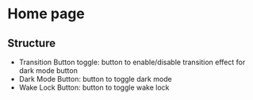 # Home page

## Structure

- Transition Button toggle: button to enable/disable transition effect for dark mode button
- Dark Mode Button: button to toggle dark mode
- Wake Lock Button: button to toggle wake lock
